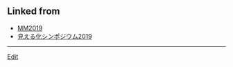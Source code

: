 ## Linked from

* [MM2019](MM2019.md)
* [見える化シンポジウム2019](見える化シンポジウム2019.md)


----
[Edit](https://github.com/vitroid/vitroid.github.io/blob/master/MD/2019.md)
